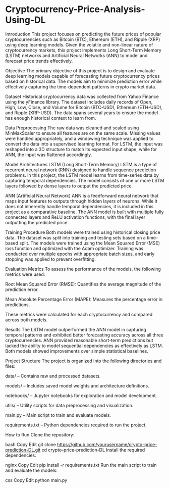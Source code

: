 # Cryptocurrency-Price-Analysis-Using-DL
Introduction
This project focuses on predicting the future prices of popular cryptocurrencies such as Bitcoin (BTC), Ethereum (ETH), and Ripple (XRP) using deep learning models. Given the volatile and non-linear nature of cryptocurrency markets, this project implements Long Short-Term Memory (LSTM) networks and Artificial Neural Networks (ANN) to model and forecast price trends effectively.

Objective
The primary objective of this project is to design and evaluate deep learning models capable of forecasting future cryptocurrency prices based on historical data. The models aim to minimize prediction error while effectively capturing the time-dependent patterns in crypto market data.

Dataset
Historical cryptocurrency data was collected from Yahoo Finance using the yFinance library. The dataset includes daily records of Open, High, Low, Close, and Volume for Bitcoin (BTC-USD), Ethereum (ETH-USD), and Ripple (XRP-USD). The data spans several years to ensure the model has enough historical context to learn from.

Data Preprocessing
The raw data was cleaned and scaled using MinMaxScaler to ensure all features are on the same scale. Missing values were handled appropriately, and a windowing technique was applied to convert the data into a supervised learning format. For LSTM, the input was reshaped into a 3D structure to match its expected input shape, while for ANN, the input was flattened accordingly.

Model Architectures
LSTM (Long Short-Term Memory)
LSTM is a type of recurrent neural network (RNN) designed to handle sequence prediction problems. In this project, the LSTM model learns from time-series data by capturing temporal dependencies. The model consists of one or more LSTM layers followed by dense layers to output the predicted price.

ANN (Artificial Neural Network)
ANN is a feedforward neural network that maps input features to outputs through hidden layers of neurons. While it does not inherently handle temporal dependencies, it is included in this project as a comparative baseline. The ANN model is built with multiple fully connected layers and ReLU activation functions, with the final layer outputting the predicted price.

Training Procedure
Both models were trained using historical closing price data. The dataset was split into training and testing sets based on a time-based split. The models were trained using the Mean Squared Error (MSE) loss function and optimized with the Adam optimizer. Training was conducted over multiple epochs with appropriate batch sizes, and early stopping was applied to prevent overfitting.

Evaluation Metrics
To assess the performance of the models, the following metrics were used:

Root Mean Squared Error (RMSE): Quantifies the average magnitude of the prediction error.

Mean Absolute Percentage Error (MAPE): Measures the percentage error in predictions.

These metrics were calculated for each cryptocurrency and compared across both models.

Results
The LSTM model outperformed the ANN model in capturing temporal patterns and exhibited better forecasting accuracy across all three cryptocurrencies. ANN provided reasonable short-term predictions but lacked the ability to model sequential dependencies as effectively as LSTM. Both models showed improvements over simple statistical baselines.

Project Structure
The project is organized into the following directories and files:

data/ – Contains raw and processed datasets.

models/ – Includes saved model weights and architecture definitions.

notebooks/ – Jupyter notebooks for exploration and model development.

utils/ – Utility scripts for data preprocessing and visualization.

main.py – Main script to train and evaluate models.

requirements.txt – Python dependencies required to run the project.

How to Run
Clone the repository:

bash
Copy
Edit
git clone https://github.com/yourusername/crypto-price-prediction-DL.git
cd crypto-price-prediction-DL
Install the required dependencies:

nginx
Copy
Edit
pip install -r requirements.txt
Run the main script to train and evaluate the models:

css
Copy
Edit
python main.py
